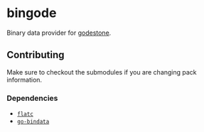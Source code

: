 # bingode
Binary data provider for [godestone](https://github.com/xivapi/godestone).

## Contributing
Make sure to checkout the submodules if you are changing pack information.

### Dependencies
  * [`flatc`](https://google.github.io/flatbuffers)
  * [`go-bindata`](https://github.com/go-bindata/go-bindata)

